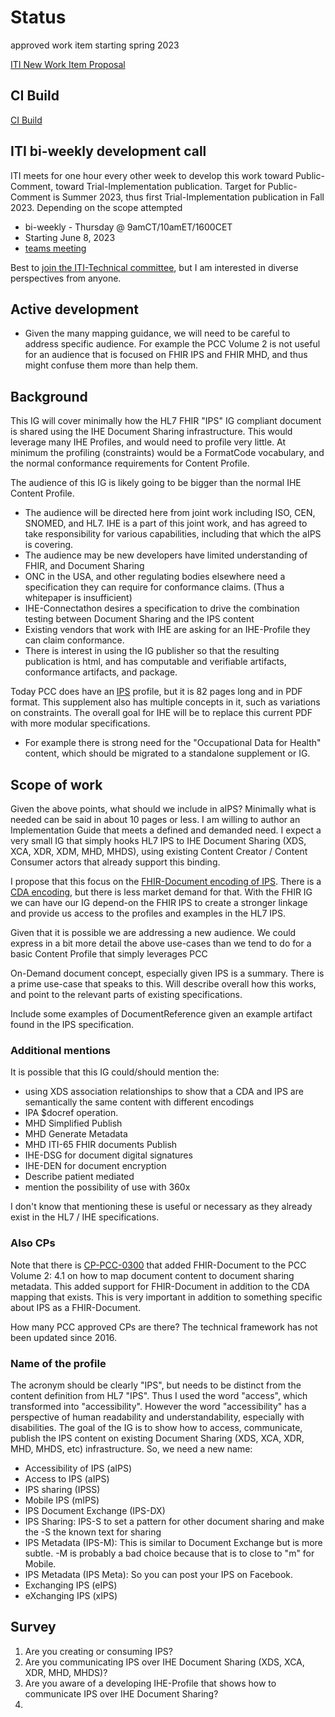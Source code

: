 # Status

approved work item starting spring 2023

[ITI New Work Item Proposal](https://github.com/IHE/IT-Infrastructure/issues/197)

## CI Build

[CI Build](http://build.fhir.org/ig/IHE/ITI.aIPS/branches/master/index.html)

## ITI bi-weekly development call

ITI meets for one hour every other week to develop this work toward Public-Comment, toward Trial-Implementation publication. Target for Public-Comment is Summer 2023, thus first Trial-Implementation publication in Fall 2023. Depending on the scope attempted

- bi-weekly - Thursday @ 9amCT/10amET/1600CET
- Starting June 8, 2023
- [teams meeting](https://teams.microsoft.com/l/meetup-join/19%3ameeting_NDUyNmZlYWYtODMwMi00NzFiLTg0NGMtN2UwYTVhMjZkZThj%40thread.v2/0?context=%7b%22Tid%22%3a%2202a9376b-a4f9-4a63-a240-52c43ebf9a89%22%2c%22Oid%22%3a%226459fea4-110a-4d17-85f0-00587211a0c0%22%7d)

Best to [join the ITI-Technical committee](https://www.ihe.net/ihe_domains/it_infrastructure/), but I am interested in diverse perspectives from anyone.

## Active development

- Given the many mapping guidance, we will need to be careful to address specific audience. For example the PCC Volume 2 is not useful for an audience that is focused on FHIR IPS and FHIR MHD, and thus might confuse them more than help them.

## Background

This IG will cover minimally how the HL7 FHIR "IPS" IG compliant document is shared using the IHE Document Sharing infrastructure. This would leverage many IHE Profiles, and would need to profile very little. At minimum the profiling (constraints) would be a FormatCode vocabulary, and the normal conformance requirements for Content Profile.

The audience of this IG is likely going to be bigger than the normal IHE Content Profile.

- The audience will be directed here from joint work including ISO, CEN, SNOMED, and HL7. IHE is a part of this joint work, and has agreed to take responsibility for various capabilities, including that which the aIPS is covering.
- The audience may be new developers have limited understanding of FHIR, and Document Sharing
- ONC in the USA, and other regulating bodies elsewhere need a specification they can require for conformance claims. (Thus a whitepaper is insufficient)
- IHE-Connectathon desires a specification to drive the combination testing between Document Sharing and the IPS content
- Existing vendors that work with IHE are asking for an IHE-Profile they can claim conformance.
- There is interest in using the IG publisher so that the resulting publication is html, and has computable and verifiable artifacts, conformance artifacts, and package.

Today PCC does have an [IPS](https://www.ihe.net/uploadedFiles/Documents/PCC/IHE_PCC_Suppl_IPS.pdf) profile, but it is 82 pages long and in PDF format. This supplement also has multiple concepts in it, such as variations on constraints. The overall goal for IHE will be to replace this current PDF with more modular specifications. 

- For example there is strong need for the "Occupational Data for Health" content, which should be migrated to a standalone supplement or IG. 

## Scope of work

Given the above points, what should we include in aIPS? Minimally what is needed can be said in about 10 pages or less.  I am willing to author an Implementation Guide that meets a defined and demanded need.  I expect a very small IG that simply hooks HL7 IPS to IHE Document Sharing (XDS, XCA, XDR, XDM, MHD, MHDS), using existing Content Creator / Content Consumer actors that already support this binding.

I propose that this focus on the [FHIR-Document encoding of IPS](http://hl7.org/fhir/uv/ips/). There is a [CDA encoding](https://art-decor.org/art-decor/decor-project--hl7ips-), but there is less market demand for that. With the FHIR IG we can have our IG depend-on the FHIR IPS to create a stronger linkage and provide us access to the profiles and examples in the HL7 IPS.

Given that it is possible we are addressing a new audience. We could express in a bit more detail the above use-cases than we tend to do for a basic Content Profile that simply leverages PCC

On-Demand document concept, especially given IPS is a summary. There is a prime use-case that speaks to this. Will describe overall how this works, and point to the relevant parts of existing specifications.

Include some examples of DocumentReference given an example artifact found in the IPS specification.

### Additional mentions

It is possible that this IG could/should mention the:

- using XDS association relationships to show that a CDA and IPS are semantically the same content with different encodings
- IPA $docref operation.
- MHD Simplified Publish
- MHD Generate Metadata
- MHD ITI-65 FHIR documents Publish
- IHE-DSG for document digital signatures
- IHE-DEN for document encryption
- Describe patient mediated
- mention the possibility of use with 360x

I don't know that mentioning these is useful or necessary as they already exist in the HL7 / IHE specifications.

### Also CPs

Note that there is [CP-PCC-0300](https://docs.google.com/document/d/1bbA51duSvceEwTLTukNpAy5EYWWG9XSr/edit) that added FHIR-Document to the PCC Volume 2: 4.1 on how to map document content to document sharing metadata. This added support for FHIR-Document in addition to the CDA mapping that exists. This is very important in addition to something specific about IPS as a FHIR-Document.

How many PCC approved CPs are there? The technical framework has not been updated since 2016.

### Name of the profile

The acronym should be clearly "IPS", but needs to be distinct from the content definition from HL7 "IPS". Thus I used the word "access", which transformed into "accessibility". However the word "accessibility" has a perspective of human readability and understandability, especially with disabilities. The goal of the IG is to show how to access, communicate, publish the IPS content on existing Document Sharing (XDS, XCA, XDR, MHD, MHDS, etc) infrastructure. So, we need a new name:

- Accessibility of IPS (aIPS)
- Access to IPS (aIPS)
- IPS sharing (IPSS)
- Mobile IPS (mIPS)
- IPS Document Exchange (IPS-DX)
- IPS Sharing: IPS-S to set a pattern for other document sharing and make the -S the known text for sharing
- IPS Metadata (IPS-M): This is similar to Document Exchange but is more subtle. -M is probably a bad choice because that is to close to "m" for Mobile.
- IPS Metadata (IPS Meta): So you can post your IPS on Facebook.
- Exchanging IPS (eIPS)
- eXchanging IPS (xIPS)

## Survey

1. Are you creating or consuming IPS?
2. Are you communicating IPS over IHE Document Sharing (XDS, XCA, XDR, MHD, MHDS)?
3. Are you aware of a developing IHE-Profile that shows how to communicate IPS over IHE Document Sharing?
4. 
